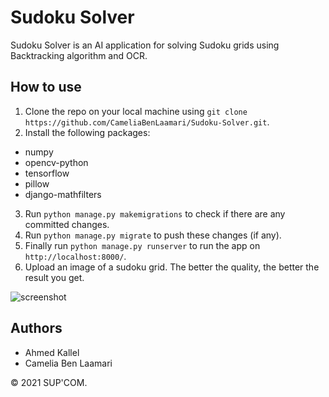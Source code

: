 # Sudoku Solver
Sudoku Solver is an AI application for solving Sudoku grids using Backtracking algorithm and OCR.


## How to use
1. Clone the repo on your local machine using `git clone https://github.com/CameliaBenLaamari/Sudoku-Solver.git`.
2. Install the following packages:
  - numpy
  - opencv-python
  - tensorflow
  - pillow
  - django-mathfilters
3. Run `python manage.py makemigrations` to check if there are any committed changes.
4. Run `python manage.py migrate` to push these changes (if any).
5. Finally run `python manage.py runserver` to run the app on `http://localhost:8000/`.
6. Upload an image of a sudoku grid. The better the quality, the better the result you get.

![screenshot](https://user-images.githubusercontent.com/76062686/146265653-eace6660-8efb-4cf7-bf1f-b7c282a27c3f.png)


## Authors
- Ahmed Kallel
- Camelia Ben Laamari


© 2021 SUP'COM.
